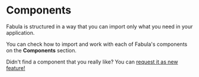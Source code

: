 # Components

Fabula is structured in a way that you can import only what you need in your application.

You can check how to import and work with each of Fabula's components on the **Components** section.

Didn't find a component that you really like? You can [request it as new feature!](/docs/contributing/#requesting-features)